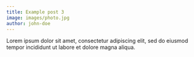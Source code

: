 ```yaml
---
title: Example post 3
image: images/photo.jpg
author: john-doe
---
```


Lorem ipsum dolor sit amet, consectetur adipiscing elit, sed do eiusmod tempor incididunt ut labore et dolore magna aliqua.
